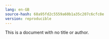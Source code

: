 ```yaml
---
lang: en-GB
source-hash: 68a95fd2c5559a60b1a35c207c6cfc8e
version: reproducible
---
```


This is a document with no title or author.
